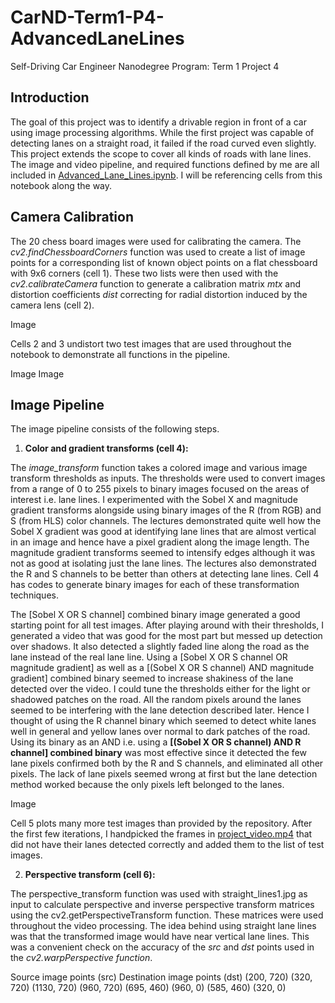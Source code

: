 # CarND-Term1-P4-AdvancedLaneLines
Self-Driving Car Engineer Nanodegree Program: Term 1 Project 4

## Introduction

The goal of this project was to identify a drivable region in front of a car using image processing algorithms. While the first project was capable of detecting lanes on a straight road, it failed if the road curved even slightly. This project extends the scope to cover all kinds of roads with lane lines. The image and video pipeline, and required functions defined by me are all included in [Advanced_Lane_Lines.ipynb](https://github.com/nvphadnis/CarND-Term1-P4-AdvancedLaneLines/blob/master/Advanced_Lane_Lines.ipynb). I will be referencing cells from this notebook along the way.

## Camera Calibration

The 20 chess board images were used for calibrating the camera. The *cv2.findChessboardCorners* function was used to create a list of image points for a corresponding list of known object points on a flat chessboard with 9x6 corners (cell 1). These two lists were then used with the *cv2.calibrateCamera* function to generate a calibration matrix *mtx* and distortion coefficients *dist* correcting for radial distortion induced by the camera lens (cell 2).

Image

Cells 2 and 3 undistort two test images that are used throughout the notebook to demonstrate all functions in the pipeline.

Image
Image

## Image Pipeline

The image pipeline consists of the following steps.

1) **Color and gradient transforms (cell 4):**

The *image_transform* function takes a colored image and various image transform thresholds as inputs. The thresholds were used to convert images from a range of 0 to 255 pixels to binary images focused on the areas of interest i.e. lane lines. I experimented with the Sobel X and magnitude gradient transforms alongside using binary images of the R (from RGB) and S (from HLS) color channels. The lectures demonstrated quite well how the Sobel X gradient was good at identifying lane lines that are almost vertical in an image and hence have a pixel gradient along the image length. The magnitude gradient transforms seemed to intensify edges although it was not as good at isolating just the lane lines. The lectures also demonstrated the R and S channels to be better than others at detecting lane lines. Cell 4 has codes to generate binary images for each of these transformation techniques.

The [Sobel X OR S channel] combined binary image generated a good starting point for all test images. After playing around with their thresholds, I generated a video that was good for the most part but messed up detection over shadows. It also detected a slightly faded line along the road as the lane instead of the real lane line.  Using a [Sobel X OR S channel OR magnitude gradient] as well as a [(Sobel X OR S channel) AND magnitude gradient] combined binary seemed to increase shakiness of the lane detected over the video. I could tune the thresholds either for the light or shadowed patches on the road. All the random pixels around the lanes seemed to be interfering with the lane detection described later. Hence I thought of using the R channel binary which seemed to detect white lanes well in general and yellow lanes over normal to dark patches of the road. Using its binary as an AND i.e. using a **[(Sobel X OR S channel) AND R channel] combined binary** was most effective since it detected the few lane pixels confirmed both by the R and S channels, and eliminated all other pixels. The lack of lane pixels seemed wrong at first but the lane detection method worked because the only pixels left belonged to the lanes.

Image

Cell 5 plots many more test images than provided by the repository. After the first few iterations, I handpicked the frames in [project_video.mp4]() that did not have their lanes detected correctly and added them to the list of test images.

2) **Perspective transform (cell 6):**

The perspective_transform function was used with straight_lines1.jpg as input to calculate perspective and inverse perspective transform matrices using the cv2.getPerspectiveTransform function. These matrices were used throughout the video processing. The idea behind using straight lane lines was that the transformed image would have near vertical lane lines. This was a convenient check on the accuracy of the *src* and *dst* points used in the *cv2.warpPerspective function*.

Source image points (src)	Destination image points (dst)
(200, 720)	(320, 720)
(1130, 720)	(960, 720)
(695, 460)	(960, 0)
(585, 460)	(320, 0)


